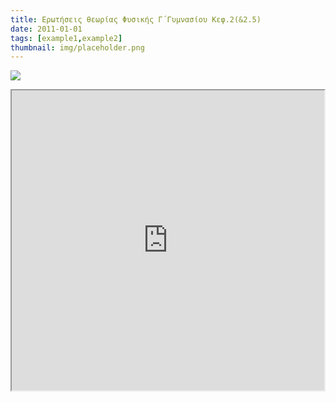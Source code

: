 ```yaml
---
title: Eρωτήσεις θεωρίας Φυσικής Γ΄Γυμνασίου Κεφ.2(&2.5)
date: 2011-01-01
tags: [example1,example2]
thumbnail: img/placeholder.png
---
```

![](http://api.ning.com/files/zkhSZqfarhoKMLD9dTZsrx9gu5KBwBOsOxRVHdz4utwTJ80rdgh1TJhDIvOPmlHKcGYJwnPwcyNYm4yxRFViRvZ7EsEtDkWr/1.png?width=269) 
<iframe height="480" src="https://docs.google.com/file/d/0B4T-U5-yEriSbWROTDFlS0huTFk/preview" width="500"></iframe>
